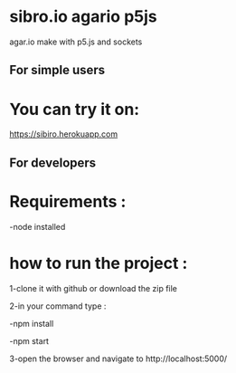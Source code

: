 # sibro.io agario p5js
 agar.io make with p5.js and sockets
 ## For simple users
# You can try it on:
 https://sibiro.herokuapp.com 
 
 ## For developers
# Requirements :
 -node installed
 
# how to run the project :


  1-clone it with github or download the zip file


  2-in your command type : 
  
  -npm install
  
  -npm start

  3-open the browser and navigate to http://localhost:5000/
